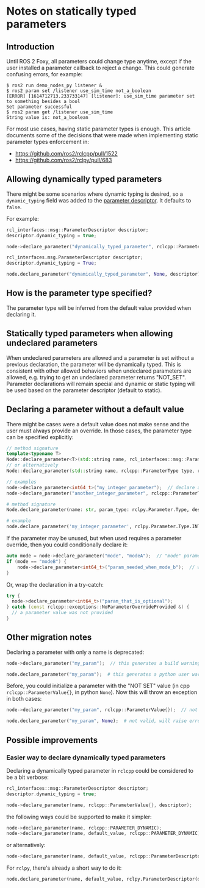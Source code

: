 # Notes on statically typed parameters

## Introduction

Until ROS 2 Foxy, all parameters could change type anytime, except if the user installed a parameter callback to reject a change.
This could generate confusing errors, for example:

```
$ ros2 run demo_nodes_py listener &
$ ros2 param set /listener use_sim_time not_a_boolean
[ERROR] [1614712713.233733147] [listener]: use_sim_time parameter set to something besides a bool
Set parameter successful
$ ros2 param get /listener use_sim_time
String value is: not_a_boolean
```

For most use cases, having static parameter types is enough.
This article documents some of the decisions that were made when implementing static parameter types enforcement in:

* https://github.com/ros2/rclcpp/pull/1522
* https://github.com/ros2/rclpy/pull/683

## Allowing dynamically typed parameters

There might be some scenarios where dynamic typing is desired, so a `dynamic_typing` field was added to the [parameter descriptor](https://github.com/ros2/rcl_interfaces/blob/09b5ed93a733adb9deddc47f9a4a8c6e9f584667/rcl_interfaces/msg/ParameterDescriptor.msg#L25).
It defaults to `false`.

For example:

```cpp
rcl_interfaces::msg::ParameterDescriptor descriptor;
descriptor.dynamic_typing = true;

node->declare_parameter("dynamically_typed_parameter", rclcpp::ParameterValue{}, descriptor);
```

```py
rcl_interfaces.msg.ParameterDescriptor descriptor;
descriptor.dynamic_typing = True;

node.declare_parameter("dynamically_typed_parameter", None, descriptor);
```

## How is the parameter type specified?

The parameter type will be inferred from the default value provided when declaring it.

## Statically typed parameters when allowing undeclared parameters

When undeclared parameters are allowed and a parameter is set without a previous declaration, the parameter will be dynamically typed.
This is consistent with other allowed behaviors when undeclared parameters are allowed, e.g. trying to get an undeclared parameter returns "NOT_SET".
Parameter declarations will remain special and dynamic or static typing will be used based on the parameter descriptor (default to static).

## Declaring a parameter without a default value

There might be cases were a default value does not make sense and the user must always provide an override.
In those cases, the parameter type can be specified explicitly:

```cpp
// method signature
template<typename T>
Node::declare_parameter<T>(std::string name, rcl_interfaces::msg::ParameterDescriptor = rcl_interfaces::msg::ParameterDescriptor{});
// or alternatively
Node::declare_parameter(std::string name, rclcpp::ParameterType type, rcl_interfaces::msg::ParameterDescriptor = rcl_interfaces::msg::ParameterDescriptor{});

// examples
node->declare_parameter<int64_t>("my_integer_parameter");  // declare an integer parameter
node->declare_parameter("another_integer_parameter", rclcpp::ParameterType::PARAMETER_INTEGER);  // another way to do the same
```

```py
# method signature
Node.declare_parameter(name: str, param_type: rclpy.Parameter.Type, descriptor: rcl_interfaces.msg.ParameterDescriptor = rcl_interfaces.msg.ParameterDescriptor())

# example
node.declare_parameter('my_integer_parameter', rclpy.Parameter.Type.INTEGER);  # declare an integer parameter
```

If the parameter may be unused, but when used requires a parameter override, then you could conditionally declare it:

```cpp
auto mode = node->declare_parameter("mode", "modeA");  // "mode" parameter is an string
if (mode == "modeB") {
    node->declare_parameter<int64_t>("param_needed_when_mode_b");  // when "modeB", the user must provide "param_needed_when_mode_b"
}
```

Or, wrap the declaration in a try-catch:

```cpp
try {
  node->declare_parameter<int64_t>("param_that_is_optional");
} catch (const rclcpp::exceptions::NoParameterOverrideProvided &) {
  // a parameter value was not provided
}
```

## Other migration notes

Declaring a parameter with only a name is deprecated:

```cpp
node->declare_parameter("my_param");  // this generates a build warning
```

```py
node.declare_parameter("my_param");  # this generates a python user warning
```

Before, you could initialize a parameter with the "NOT SET" value (in cpp `rclcpp::ParameterValue{}`, in python `None`).
Now this will throw an exception in both cases:

```cpp
node->declare_parameter("my_param", rclcpp::ParameterValue{});  // not valid, will throw exception
```

```py
node.declare_parameter("my_param", None);  # not valid, will raise error
```

## Possible improvements

### Easier way to declare dynamically typed parameters

Declaring a dynamically typed parameter in `rclcpp` could be considered to be a bit verbose:

```cpp
rcl_interfaces::msg::ParameterDescriptor descriptor;
descriptor.dynamic_typing = true;

node->declare_parameter(name, rclcpp::ParameterValue{}, descriptor);
```

the following ways could be supported to make it simpler:

```cpp
node->declare_parameter(name, rclcpp::PARAMETER_DYNAMIC);
node->declare_parameter(name, default_value, rclcpp::PARAMETER_DYNAMIC);
```

or alternatively:

```cpp
node->declare_parameter(name, default_value, rclcpp::ParameterDescriptor{}.dynamic_typing());
```

For `rclpy`, there's already a short way to do it:

```py
node.declare_parameter(name, default_value, rclpy.ParameterDescriptor(dynamic_typing=true));
```
